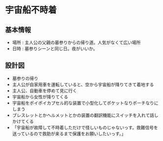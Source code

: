 # 宇宙船不時着
## 基本情報
* 場所 : 主人公の父親の墓参りからの帰り道。人気がなくて広い場所
* 日時 : 墓参りシーンと同じ日。夜がいいか。


## 設計図
* 墓参りの帰り
* 主人公が自家用車を運転していると、空から宇宙船が降りてきて着地する
* 主人公、自動車を停めて見に行く
* 宇宙船から女性が降りてくる
* 宇宙船をポイポイカプセル的な装置で小型化してポケットなりポーチなりにしまう
* ブレスレットとかヘルメットとかの装置の翻訳機能にスイッチを入れて話しかけてくる
* 「宇宙船が故障して不時着しただけで怪しいものじゃないっす。救難信号を送っているので救助が来るまで保護をお願いしたいっす。」
